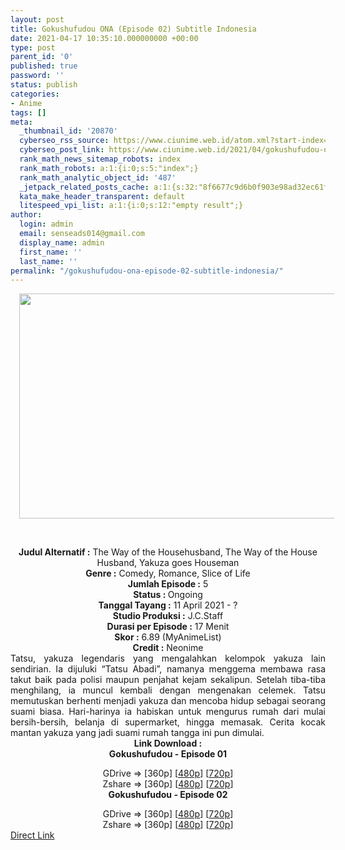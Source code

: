 ```yaml
---
layout: post
title: Gokushufudou ONA (Episode 02) Subtitle Indonesia
date: 2021-04-17 10:35:10.000000000 +00:00
type: post
parent_id: '0'
published: true
password: ''
status: publish
categories:
- Anime
tags: []
meta:
  _thumbnail_id: '20870'
  cyberseo_rss_source: https://www.ciunime.web.id/atom.xml?start-index=151&max-results=150
  cyberseo_post_link: https://www.ciunime.web.id/2021/04/gokushufudou-ona-subtitle-indonesia.html
  rank_math_news_sitemap_robots: index
  rank_math_robots: a:1:{i:0;s:5:"index";}
  rank_math_analytic_object_id: '487'
  _jetpack_related_posts_cache: a:1:{s:32:"8f6677c9d6b0f903e98ad32ec61f8deb";a:2:{s:7:"expires";i:1650336741;s:7:"payload";a:0:{}}}
  kata_make_header_transparent: default
  litespeed_vpi_list: a:1:{i:0;s:12:"empty result";}
author:
  login: admin
  email: senseads014@gmail.com
  display_name: admin
  first_name: ''
  last_name: ''
permalink: "/gokushufudou-ona-episode-02-subtitle-indonesia/"
---
```

<div>
<div class="separator" style="clear: both; text-align: center;"><a href="https://1.bp.blogspot.com/-s0Ey5KwNDHM/YHq5JupTrsI/AAAAAAAAekw/fcAN8wRo4a4rjr1IkMHdPqtBzYo408LYACLcBGAsYHQ/s1280/Gokushufudou.jpg" imageanchor="1" style="margin-left: 1em; margin-right: 1em;"><img border="0" data-original-height="720" data-original-width="1280" height="360" src="{{ site.baseurl }}/assets/2021/04/Gokushufudou.jpg" width="640" /></a></div>
<p><b><br /></b></div>
<div style="text-align: center;"><b style="font-weight: bold;">Judul</b><b style="font-weight: bold;"><b> Alternatif</b> :</b> The Way of the Househusband,&nbsp;The Way of the House Husband, Yakuza goes Houseman</div>
<div style="text-align: center;"><b><b>Genre :</b></b> Comedy, Romance, Slice of Life</div>
<div style="text-align: center;"><b>Jumlah Episode :</b> 5<br /><b>Status : </b>Ongoing<br /><b>Tanggal Tayang :</b> 11 April 2021&nbsp;- ?<br /><b>Studio Produksi :</b> J.C.Staff<br /><b>Durasi per Episode :</b> 17 Menit</div>
<div style="text-align: center;"><b>Skor :</b> 6.89 (MyAnimeList)<br /><b>Credit :</b> Neonime</div>
<div style="text-align: center;"></div>
<div style="text-align: justify;">Tatsu, yakuza legendaris yang mengalahkan kelompok yakuza lain sendirian. Ia dijuluki “Tatsu Abadi”, namanya menggema membawa rasa takut baik pada polisi maupun penjahat kejam sekalipun. Setelah tiba-tiba menghilang, ia muncul kembali dengan mengenakan celemek. Tatsu memutuskan berhenti menjadi yakuza dan mencoba hidup sebagai seorang suami biasa. Hari-harinya ia habiskan untuk mengurus rumah dari mulai bersih-bersih, belanja di supermarket, hingga memasak. Cerita kocak mantan yakuza yang jadi suami rumah tangga ini pun dimulai.</div>
<div style="text-align: justify;"></div>
<div style="text-align: justify;"></div>
<div style="text-align: center;"><b>Link Download :</b></div>
<div style="text-align: center;"><b>Gokushufudou - Episode 01</b></p>
<div style="text-align: center;">GDrive =&gt; [360p] [<a href="https://drive.google.com/uc?export=download&amp;id=1k2n4ROqiCoOCaF_GqoDJ7JH78v4hHPib" target="_blank" rel="noopener">480p</a>] [<a href="https://drive.google.com/uc?export=download&amp;id=1RNIQpxjiiJzju7jSCfXBGG-4KP109X1r" target="_blank" rel="noopener">720p</a>]<br />Zshare =&gt; [360p] [<a href="https://www12.zippyshare.com/v/TYtqhOYN/file.html" target="_blank" rel="noopener">480p</a>] [<a href="https://www2.zippyshare.com/v/A65leCvV/file.html" target="_blank" rel="noopener">720p</a>]</div>
<div style="text-align: center;"><b>Gokushufudou&nbsp;- Episode 02</b></p>
<div>GDrive =&gt; [360p] [<a href="https://drive.google.com/uc?export=download&amp;id=1Xn6XdT73boojzTyB27Q5K3qBaJMEEbQ0" target="_blank" rel="noopener">480p</a>] [<a href="https://drive.google.com/uc?export=download&amp;id=12LX6gYkdTtlkyFL3ycQ1gBvvxXDzOZ5f" target="_blank" rel="noopener">720p</a>]<br />Zshare =&gt; [360p] [<a href="https://www24.zippyshare.com/v/TIVPd2eV/file.html" target="_blank" rel="noopener">480p</a>] [<a href="https://www100.zippyshare.com/v/hprHzpXq/file.html" target="_blank" rel="noopener">720p</a>]</div>
</div>
</div>
<link rel="stylesheet" href="https://cdnjs.cloudflare.com/ajax/libs/font-awesome/4.7.0/css/font-awesome.min.css" />
<div class="divbtn"> <a href="https://handymansurrender.com/fihup8buzv?key=94550f7ce39444073321dde3b8782f97" class="btn"><i class="fa fa-download"></i> Direct Link</a> </div>
